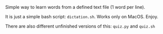 Simple way to learn words from a defined text file (1 word per line). 

It is just a simple bash script: `dictation.sh`. Works only on MacOS. Enjoy. 

There are also different unfinished versions of this: `quiz.py` and `quiz.sh`